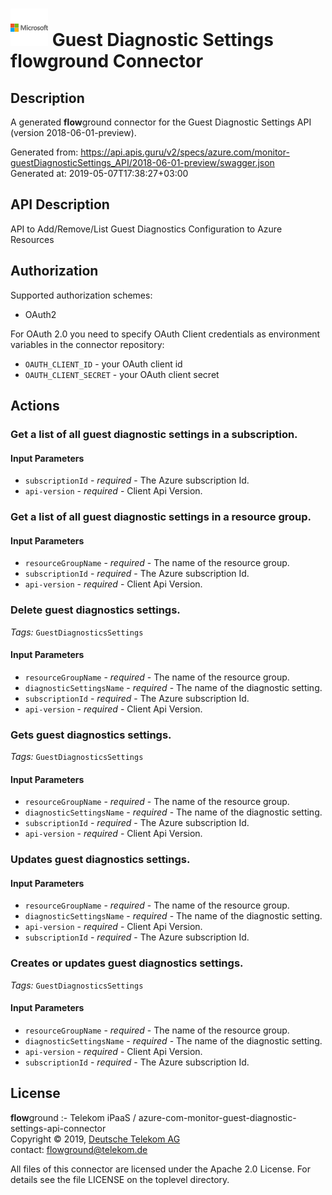 # ![LOGO](logo.png) Guest Diagnostic Settings **flow**ground Connector

## Description

A generated **flow**ground connector for the Guest Diagnostic Settings API (version 2018-06-01-preview).

Generated from: https://api.apis.guru/v2/specs/azure.com/monitor-guestDiagnosticSettings_API/2018-06-01-preview/swagger.json<br/>
Generated at: 2019-05-07T17:38:27+03:00

## API Description

API to Add/Remove/List Guest Diagnostics Configuration to Azure Resources

## Authorization

Supported authorization schemes:
- OAuth2

For OAuth 2.0 you need to specify OAuth Client credentials as environment variables in the connector repository:
* `OAUTH_CLIENT_ID` - your OAuth client id
* `OAUTH_CLIENT_SECRET` - your OAuth client secret

## Actions

### Get a list of all guest diagnostic settings in a subscription.

#### Input Parameters
* `subscriptionId` - _required_ - The Azure subscription Id.
* `api-version` - _required_ - Client Api Version.

### Get a list of all guest diagnostic settings in a resource group.

#### Input Parameters
* `resourceGroupName` - _required_ - The name of the resource group.
* `subscriptionId` - _required_ - The Azure subscription Id.
* `api-version` - _required_ - Client Api Version.

### Delete guest diagnostics settings.

*Tags:* `GuestDiagnosticsSettings`

#### Input Parameters
* `resourceGroupName` - _required_ - The name of the resource group.
* `diagnosticSettingsName` - _required_ - The name of the diagnostic setting.
* `subscriptionId` - _required_ - The Azure subscription Id.
* `api-version` - _required_ - Client Api Version.

### Gets guest diagnostics settings.

*Tags:* `GuestDiagnosticsSettings`

#### Input Parameters
* `resourceGroupName` - _required_ - The name of the resource group.
* `diagnosticSettingsName` - _required_ - The name of the diagnostic setting.
* `subscriptionId` - _required_ - The Azure subscription Id.
* `api-version` - _required_ - Client Api Version.

### Updates guest diagnostics settings.

#### Input Parameters
* `resourceGroupName` - _required_ - The name of the resource group.
* `diagnosticSettingsName` - _required_ - The name of the diagnostic setting.
* `api-version` - _required_ - Client Api Version.
* `subscriptionId` - _required_ - The Azure subscription Id.

### Creates or updates guest diagnostics settings.

*Tags:* `GuestDiagnosticsSettings`

#### Input Parameters
* `resourceGroupName` - _required_ - The name of the resource group.
* `diagnosticSettingsName` - _required_ - The name of the diagnostic setting.
* `api-version` - _required_ - Client Api Version.
* `subscriptionId` - _required_ - The Azure subscription Id.

## License

**flow**ground :- Telekom iPaaS / azure-com-monitor-guest-diagnostic-settings-api-connector<br/>
Copyright © 2019, [Deutsche Telekom AG](https://www.telekom.de)<br/>
contact: flowground@telekom.de

All files of this connector are licensed under the Apache 2.0 License. For details
see the file LICENSE on the toplevel directory.
